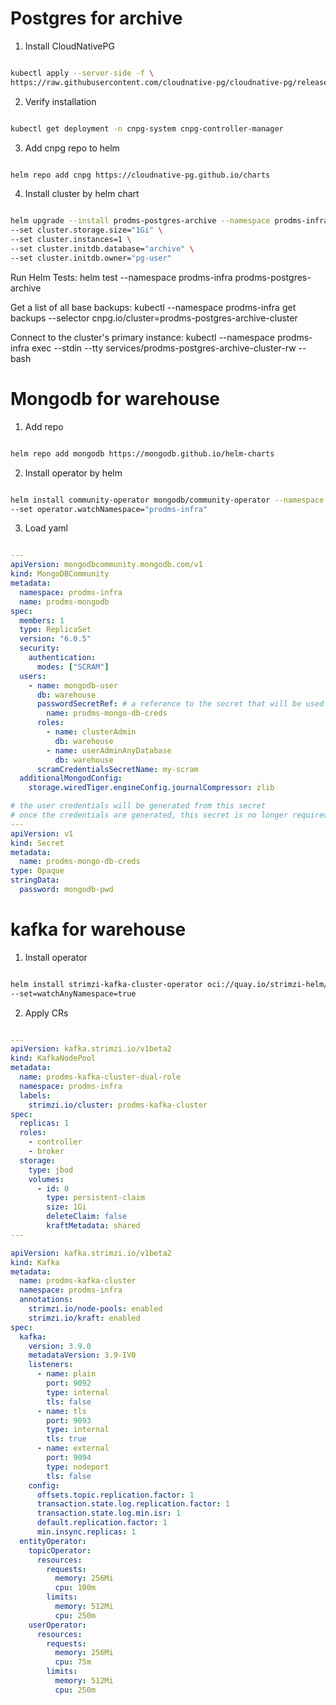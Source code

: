 # Postgres for archive
1. Install CloudNativePG

```bash

kubectl apply --server-side -f \
https://raw.githubusercontent.com/cloudnative-pg/cloudnative-pg/release-1.25/releases/cnpg-1.25.0.yaml
```

2. Verify installation

```bash

kubectl get deployment -n cnpg-system cnpg-controller-manager
```

3. Add cnpg repo to helm

```bash

helm repo add cnpg https://cloudnative-pg.github.io/charts
```

4. Install cluster by helm chart

```bash

helm upgrade --install prodms-postgres-archive --namespace prodms-infra --create-namespace cnpg/cluster \
--set cluster.storage.size="1Gi" \
--set cluster.instances=1 \
--set cluster.initdb.database="archive" \
--set cluster.initdb.owner="pg-user"
```

Run Helm Tests:
helm test --namespace prodms-infra prodms-postgres-archive

Get a list of all base backups:
kubectl --namespace prodms-infra get backups --selector cnpg.io/cluster=prodms-postgres-archive-cluster

Connect to the cluster's primary instance:
kubectl --namespace prodms-infra exec --stdin --tty services/prodms-postgres-archive-cluster-rw -- bash



# Mongodb for warehouse

1. Add repo

```bash

helm repo add mongodb https://mongodb.github.io/helm-charts
```

2. Install operator by helm

```bash

helm install community-operator mongodb/community-operator --namespace mongodb-operator --create-namespace \
--set operator.watchNamespace="prodms-infra"
```

3. Load yaml

```yaml

---
apiVersion: mongodbcommunity.mongodb.com/v1
kind: MongoDBCommunity
metadata:
  namespace: prodms-infra
  name: prodms-mongodb
spec:
  members: 1
  type: ReplicaSet
  version: "6.0.5"
  security:
    authentication:
      modes: ["SCRAM"]
  users:
    - name: mongodb-user
      db: warehouse
      passwordSecretRef: # a reference to the secret that will be used to generate the user's password
        name: prodms-mongo-db-creds
      roles:
        - name: clusterAdmin
          db: warehouse
        - name: userAdminAnyDatabase
          db: warehouse
      scramCredentialsSecretName: my-scram
  additionalMongodConfig:
    storage.wiredTiger.engineConfig.journalCompressor: zlib

# the user credentials will be generated from this secret
# once the credentials are generated, this secret is no longer required
---
apiVersion: v1
kind: Secret
metadata:
  name: prodms-mongo-db-creds
type: Opaque
stringData:
  password: mongodb-pwd

```

# kafka for warehouse

1. Install operator

```bash

helm install strimzi-kafka-cluster-operator oci://quay.io/strimzi-helm/strimzi-kafka-operator --namespace kafka-operator --create-namespace \
--set=watchAnyNamespace=true
```

2. Apply CRs

```yaml

---
apiVersion: kafka.strimzi.io/v1beta2
kind: KafkaNodePool
metadata:
  name: prodms-kafka-cluster-dual-role
  namespace: prodms-infra
  labels:
    strimzi.io/cluster: prodms-kafka-cluster
spec:
  replicas: 1
  roles:
    - controller
    - broker
  storage:
    type: jbod
    volumes:
      - id: 0
        type: persistent-claim
        size: 1Gi
        deleteClaim: false
        kraftMetadata: shared
---

apiVersion: kafka.strimzi.io/v1beta2
kind: Kafka
metadata:
  name: prodms-kafka-cluster
  namespace: prodms-infra
  annotations:
    strimzi.io/node-pools: enabled
    strimzi.io/kraft: enabled
spec:
  kafka:
    version: 3.9.0
    metadataVersion: 3.9-IV0
    listeners:
      - name: plain
        port: 9092
        type: internal
        tls: false
      - name: tls
        port: 9093
        type: internal
        tls: true
      - name: external
        port: 9094
        type: nodeport
        tls: false
    config:
      offsets.topic.replication.factor: 1
      transaction.state.log.replication.factor: 1
      transaction.state.log.min.isr: 1
      default.replication.factor: 1
      min.insync.replicas: 1
  entityOperator:
    topicOperator:
      resources:
        requests:
          memory: 256Mi
          cpu: 100m
        limits:
          memory: 512Mi
          cpu: 250m
    userOperator:
      resources:
        requests:
          memory: 256Mi
          cpu: 75m
        limits:
          memory: 512Mi
          cpu: 250m
```